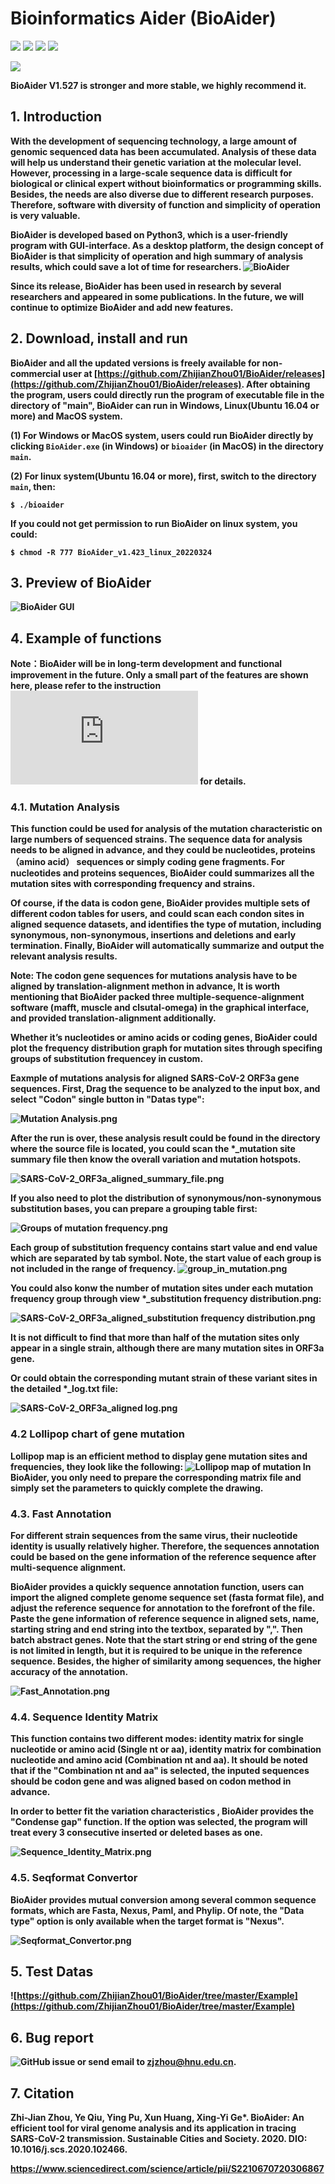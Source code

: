 # Bioinformatics Aider (BioAider)

![](https://img.shields.io/github/downloads/ZhijianZhou01/BioAider/1.314/total?)
![](https://img.shields.io/github/downloads/ZhijianZhou01/BioAider/1.334/total?)
![](https://img.shields.io/github/downloads/ZhijianZhou01/BioAider/1.423/total?)
[![](https://img.shields.io/github/downloads/ZhijianZhou01/BioAider/1.527/total?color=red&style=flat-square)](https://github.com/ZhijianZhou01/BioAider/releases/tag/1.527)

[![](https://img.shields.io/badge/Doi-10.1016/j.scs.2020.102466-yellow.svg)](https://doi.org/Doi:10.1016/j.scs.2020.102466) 

<b>BioAider V1.527 is stronger and more stable, we highly recommend it.<b>

## 1. Introduction
With the development of sequencing technology, a large amount of genomic sequenced data has been accumulated. Analysis of these data will help us understand their genetic variation at the molecular level. However, processing in a large-scale sequence data is difficult for biological or clinical expert without bioinformatics or programming skills. Besides, the needs are also diverse due to different research purposes. Therefore, software with diversity of function and simplicity of operation is very valuable.

BioAider is developed based on Python3, which is a user-friendly program with GUI-interface. As a desktop platform, the design concept of BioAider is that simplicity of operation and high summary of analysis results, which could save a lot of time for researchers.
![BioAider](https://github.com/ZhijianZhou01/BioAider/blob/master/Figures/BioAider.jpg)

Since its release, BioAider has been used in research by several researchers and appeared in some publications. In the future, we will continue to optimize BioAider and add new features.

## 2. Download, install and run
BioAider and all the updated versions is freely available for non-commercial user at [https://github.com/ZhijianZhou01/BioAider/releases](https://github.com/ZhijianZhou01/BioAider/releases). After obtaining the program, users could directly run the program of executable file in the directory of "main", BioAider can run in Windows, Linux(Ubuntu 16.04 or more) and MacOS system.

(1) For Windows or MacOS system, users could run BioAider directly by clicking ```BioAider.exe``` (in Windows) or ```bioaider``` (in MacOS) in the directory ```main```. 

(2) For linux system(Ubuntu 16.04 or more), first, switch to the directory ```main```, then:
```
$ ./bioaider
```
If you could not get permission to run BioAider on linux system, you could:
```
$ chmod -R 777 BioAider_v1.423_linux_20220324
```

## 3. Preview of BioAider
![BioAider GUI](https://github.com/ZhijianZhou01/BioAider/blob/master/Figures/BioAider-GUI.gif)

## 4. Example of functions
<b>Note：</b>BioAider will be in long-term development and functional improvement in the future. <b>Only a small part of the features are shown here</b>, please refer to the instruction ![Manual V1.423](https://github.com/ZhijianZhou01/BioAider/blob/master/Manual%20of%20BioAider%20V1.423_220525.pdf) for details.

### 4.1. Mutation Analysis
This function could be used for analysis of the <b>mutation characteristic on large numbers of sequenced strains</b>. The sequence data for analysis needs to be aligned in advance, and they could be nucleotides, proteins（amino acid） sequences or simply coding gene fragments. For nucleotides and proteins sequences, BioAider could summarizes all the mutation sites with corresponding frequency and strains. 

Of course, if the data is codon gene, BioAider provides multiple sets of different codon tables for users, and could scan each condon sites in aligned sequence datasets, and identifies the type of mutation, including synonymous, non-synonymous, insertions and deletions and early termination. Finally, BioAider will automatically summarize and output the relevant analysis results.

<b>Note: </b>The codon gene sequences for mutations analysis have to be aligned by translation-alignment methon in advance, It is worth mentioning that BioAider packed three multiple-sequence-alignment software (mafft, muscle and clsutal-omega) in the graphical interface, and provided translation-alignment additionally.

Whether it’s nucleotides or amino acids or coding genes, BioAider could plot the frequency distribution graph for mutation sites through specifing groups of substitution frequencey in custom.

Eaxmple of mutations analysis for aligned SARS-CoV-2 ORF3a gene sequences.
First, Drag the sequence to be analyzed to the input box, and select "Codon" single button in "Datas type": 

![Mutation Analysis.png](https://github.com/ZhijianZhou01/BioAider/raw/master/Figures/Mutation_Analysis.png#align=left&display=inline&height=517&margin=%5Bobject%20Object%5D&name=Mutation_Analysis.png&originHeight=774&originWidth=813&size=66000&status=done&style=none&width=543)

After the run is over, these analysis result could be found in the directory where the source file is located, you could scan the <b>*_mutation site summary</b> file then know the overall variation and mutation hotspots.

![SARS-CoV-2_ORF3a_aligned_summary_file.png](https://github.com/ZhijianZhou01/BioAider/raw/master/Figures/Mutation_analysis_codon_sequence_summary_file.png#align=left&display=inline&height=360&margin=%5Bobject%20Object%5D&name=Mutation_analysis_codon_sequence_summary_file.png&originHeight=1056&originWidth=1855&size=298002&status=done&style=none&width=633)

If you also need to plot the distribution of synonymous/non-synonymous substitution bases, you can prepare a grouping table first:

![Groups of mutation frequency.png](https://github.com/ZhijianZhou01/BioAider/raw/master/Figures/Groups_of_mutation_frequency.png##align=left&display=inline&height=275&margin=%5Bobject%20Object%5D&name=Groups_of_mutation_frequency.png&originHeight=384&originWidth=546&size=35721&status=done&style=none&width=391)

Each group of substitution frequency contains start value and end value which are separated by tab symbol. <b>Note, the start value</b> of each group is not included in the range of frequency.
![group_in_mutation.png](https://github.com/ZhijianZhou01/BioAider/blob/master/Figures/group_in_mutation.png)

You could also konw the number of mutation sites under each mutation frequency group through view <b>*_substitution frequency distribution.png</b>:

![SARS-CoV-2_ORF3a_aligned_substitution frequency distribution.png](https://github.com/ZhijianZhou01/BioAider/raw/master/Figures/SARS-CoV-2_ORF3a_aligned_substitution_frequency_distribution.png#align=left&display=inline&height=423&margin=%5Bobject%20Object%5D&name=SARS-CoV-2_ORF3a_aligned_substitution_frequency_distribution.png&originHeight=2880&originWidth=3840&size=223466&status=done&style=none&width=564)
 
It is not difficult to find that more than half of the mutation sites only appear in a single strain, although there are many mutation sites in ORF3a gene.

Or could obtain the corresponding mutant strain of these variant sites in the detailed <b>*_log.txt</b> file:

![SARS-CoV-2_ORF3a_aligned log.png](https://github.com/ZhijianZhou01/BioAider/raw/master/Figures/Mutation_analysis_codon_sequence_log.png#align=left&display=inline&height=341&margin=%5Bobject%20Object%5D&name=Mutation_analysis_codon_sequence_log.png&originHeight=932&originWidth=1741&size=414003&status=done&style=none&width=637)

### 4.2 Lollipop chart of gene mutation
Lollipop map is an efficient method to display gene mutation sites and frequencies, they look like the following:
![Lollipop map of mutation](https://github.com/ZhijianZhou01/BioAider/blob/master/Figures/Lollipop%20map.png)
In BioAider, you only need to prepare the corresponding matrix file and simply set the parameters to quickly complete the drawing.

### 4.3. Fast Annotation
For different strain sequences from the same virus, their nucleotide identity is usually relatively higher. Therefore, the sequences annotation could be based on the gene information of the reference sequence after multi-sequence alignment. 

BioAider provides a quickly sequence annotation function, users can import the aligned complete genome sequence set (fasta format file), and adjust the reference sequence for annotation to the forefront of the file. Paste the gene information of reference sequence in aligned sets, name, starting string and end string into the textbox, separated by ",". Then batch abstract genes. Note that the start string or end string of the gene is not limited in length, but it is required to be unique in the reference sequence. Besides, the higher of  similarity among sequences, the higher accuracy of the annotation.

![Fast_Annotation.png](https://github.com/ZhijianZhou01/BioAider/raw/master/Figures/Fast_Annotation.png#align=left&display=inline&height=471&margin=%5Bobject%20Object%5D&name=Fast_Annotation.png&originHeight=521&originWidth=571&size=50539&status=done&style=none&width=516)

### 4.4. Sequence Identity Matrix
This function contains two different modes: identity matrix for single nucleotide or amino acid (Single nt or aa), identity matrix for combination nucleotide and amino acid (Combination nt and aa). It should be noted that if the "Combination nt and aa" is selected, the inputed sequences should be codon gene and was aligned based on codon method in advance. 

In order to better fit the variation characteristics , BioAider provides the "Condense gap" function. If  the option was selected, the program will treat every 3 consecutive inserted or deleted bases as one.

![Sequence_Identity_Matrix.png](https://github.com/ZhijianZhou01/BioAider/raw/master/Figures/Sequence_Identity_Matrix.png#align=left&display=inline&height=310&margin=%5Bobject%20Object%5D&name=Sequence_Identity_Matrix.png&originHeight=425&originWidth=793&size=53676&status=done&style=none&width=579)

### 4.5. Seqformat Convertor
BioAider provides mutual conversion among several common sequence formats, which are Fasta, Nexus, Paml, and Phylip. Of note, the "Data type" option is only available when the target format is "Nexus".

![Seqformat_Convertor.png](https://github.com/ZhijianZhou01/BioAider/raw/master/Figures/Seqformat_Convertor.png#align=left&display=inline&height=324&margin=%5Bobject%20Object%5D&name=Seqformat_Convertor.png&originHeight=352&originWidth=576&size=21977&status=done&style=none&width=530)


## 5. Test Datas
![https://github.com/ZhijianZhou01/BioAider/tree/master/Example](https://github.com/ZhijianZhou01/BioAider/tree/master/Example)

## 6. Bug report
![GitHub issue](https://github.com/ZhijianZhou01/BioAider/issues) or send email to zjzhou@hnu.edu.cn.

## 7. Citation
Zhi-Jian Zhou, Ye Qiu, Ying Pu, Xun Huang, Xing-Yi Ge*. BioAider: An efficient tool for viral genome analysis and its application in tracing SARS-CoV-2 transmission. Sustainable Cities and Society. 2020. DIO: 10.1016/j.scs.2020.102466.

https://www.sciencedirect.com/science/article/pii/S2210670720306867
